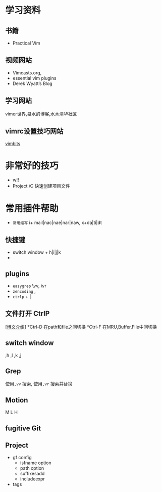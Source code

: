 # 学习资料
## 书籍
* Practical Vim
## 视频网站
* Vimcasts.org,
* essential vim plugins
* Derek Wyatt’s Blog
## 学习网站 
vimer世界,易水的博客,水木清华社区
## vimrc设置技巧网站
[vimbits](http://www.vimbits.com/)

# 非常好的技巧
* w!!
* Project \C 快速创建项目文件


# 常用插件帮助
 * `常用缩写` i+ mail|nac|nae|nar|naw, x+da|ti|dt
## 快捷键
 * switch window <newleader> + h|i|j|k
 * <c-o>
  
## plugins 
* `easygrep` \vv, \vr
* `zencoding` <c-y>,
* `ctrlp` <c-p>  + <c-d> |<c-f>
 
## 文件打开 CtrlP
[[博文介绍](http://zuyunfei.com/2013/08/26/vim-plugin-ctrlp/#more)]
 *Ctrl-D 在path和file之间切换
 *Ctrl-F 在MRU,Buffer,File中间切换
 
 
## switch window
,h ,l ,k ,j

## Grep
使用`,vv` 搜索, 使用`,vr` 搜索并替换


## Motion
M
L
H

## fugitive Git

## Project
 * gf config
    * isfname option
    * path option
    * suffixesadd
    * includeexpr
 * tags
